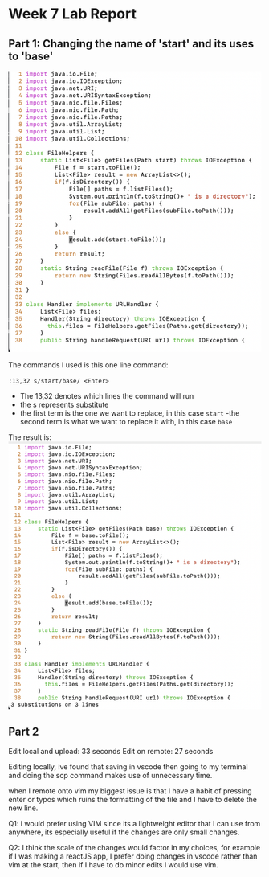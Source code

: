 # Week 7 Lab Report

## Part 1: Changing the name of 'start' and its uses to 'base'

![image](screenshots/week7/before.png)

The commands I used is this one line command:

`:13,32 s/start/base/ <Enter>`

- The 13,32 denotes which lines the command will run
- the s represents substitute
- the first term is the one we want to replace, in this case `start`
-the second term is what we want to replace it with, in this case `base`

The result is:
![image](screenshots/week7/after.png)

## Part 2

Edit local and upload: 33 seconds
Edit on remote: 27 seconds

Editing locally, ive found that saving in vscode then going to my terminal and doing the scp command makes use of unnecessary time.

when I remote onto vim my biggest issue is that I have a habit of pressing enter or typos which ruins the formatting of the file and I have to delete the new line.

Q1: i would prefer using VIM since its a lightweight editor that I can use from anywhere, its especially useful if the changes are only small changes.

Q2: I think the scale of the changes would factor in my choices, for example if I was making a reactJS app, I prefer doing changes in vscode rather than vim at the start, then if I have to do minor edits I would use vim.
